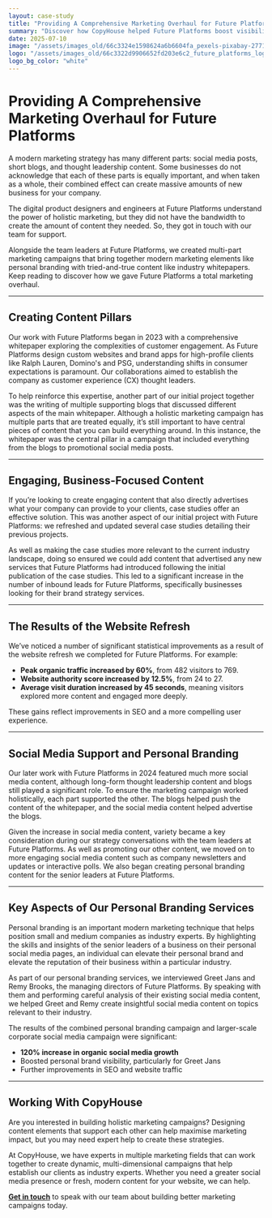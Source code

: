 ```yaml
---
layout: case-study
title: "Providing A Comprehensive Marketing Overhaul for Future Platforms"
summary: "Discover how CopyHouse helped Future Platforms boost visibility, thought leadership, and inbound leads through a strategic, holistic marketing campaign combining whitepapers, blogs, SEO optimisation, personal branding and social media support."
date: 2025-07-10
image: "/assets/images_old/66c3324e1598624a6b6604fa_pexels-pixabay-277124.jpg"
logo: "/assets/images_old/66c3322d9906652fd203e6c2_future_platforms_logo.jpeg"
logo_bg_color: "white"
---
```


# Providing A Comprehensive Marketing Overhaul for Future Platforms

A modern marketing strategy has many different parts: social media posts, short blogs, and thought leadership content. Some businesses do not acknowledge that each of these parts is equally important, and when taken as a whole, their combined effect can create massive amounts of new business for your company.

The digital product designers and engineers at Future Platforms understand the power of holistic marketing, but they did not have the bandwidth to create the amount of content they needed. So, they got in touch with our team for support.

Alongside the team leaders at Future Platforms, we created multi-part marketing campaigns that bring together modern marketing elements like personal branding with tried-and-true content like industry whitepapers. Keep reading to discover how we gave Future Platforms a total marketing overhaul.

---

## Creating Content Pillars

Our work with Future Platforms began in 2023 with a comprehensive whitepaper exploring the complexities of customer engagement. As Future Platforms design custom websites and brand apps for high-profile clients like Ralph Lauren, Domino's and PSG, understanding shifts in consumer expectations is paramount. Our collaborations aimed to establish the company as customer experience (CX) thought leaders.

To help reinforce this expertise, another part of our initial project together was the writing of multiple supporting blogs that discussed different aspects of the main whitepaper. Although a holistic marketing campaign has multiple parts that are treated equally, it’s still important to have central pieces of content that you can build everything around. In this instance, the whitepaper was the central pillar in a campaign that included everything from the blogs to promotional social media posts.

---

## Engaging, Business-Focused Content

If you’re looking to create engaging content that also directly advertises what your company can provide to your clients, case studies offer an effective solution. This was another aspect of our initial project with Future Platforms: we refreshed and updated several case studies detailing their previous projects.

As well as making the case studies more relevant to the current industry landscape, doing so ensured we could add content that advertised any new services that Future Platforms had introduced following the initial publication of the case studies. This led to a significant increase in the number of inbound leads for Future Platforms, specifically businesses looking for their brand strategy services.

---

## The Results of the Website Refresh

We’ve noticed a number of significant statistical improvements as a result of the website refresh we completed for Future Platforms. For example:

- **Peak organic traffic increased by 60%**, from 482 visitors to 769.  
- **Website authority score increased by 12.5%**, from 24 to 27.  
- **Average visit duration increased by 45 seconds**, meaning visitors explored more content and engaged more deeply.

These gains reflect improvements in SEO and a more compelling user experience.

---

## Social Media Support and Personal Branding

Our later work with Future Platforms in 2024 featured much more social media content, although long-form thought leadership content and blogs still played a significant role. To ensure the marketing campaign worked holistically, each part supported the other. The blogs helped push the content of the whitepaper, and the social media content helped advertise the blogs.

Given the increase in social media content, variety became a key consideration during our strategy conversations with the team leaders at Future Platforms. As well as promoting our other content, we moved on to more engaging social media content such as company newsletters and updates or interactive polls. We also began creating personal branding content for the senior leaders at Future Platforms.

---

## Key Aspects of Our Personal Branding Services

Personal branding is an important modern marketing technique that helps position small and medium companies as industry experts. By highlighting the skills and insights of the senior leaders of a business on their personal social media pages, an individual can elevate their personal brand and elevate the reputation of their business within a particular industry.

As part of our personal branding services, we interviewed Greet Jans and Remy Brooks, the managing directors of Future Platforms. By speaking with them and performing careful analysis of their existing social media content, we helped Greet and Remy create insightful social media content on topics relevant to their industry.

The results of the combined personal branding campaign and larger-scale corporate social media campaign were significant:

- **120% increase in organic social media growth**
- Boosted personal brand visibility, particularly for Greet Jans
- Further improvements in SEO and website traffic

---

## Working With CopyHouse

Are you interested in building holistic marketing campaigns? Designing content elements that support each other can help maximise marketing impact, but you may need expert help to create these strategies.

At CopyHouse, we have experts in multiple marketing fields that can work together to create dynamic, multi-dimensional campaigns that help establish our clients as industry experts. Whether you need a greater social media presence or fresh, modern content for your website, we can help.

**[Get in touch](https://www.copyhouse.io/contact)** to speak with our team about building better marketing campaigns today.
